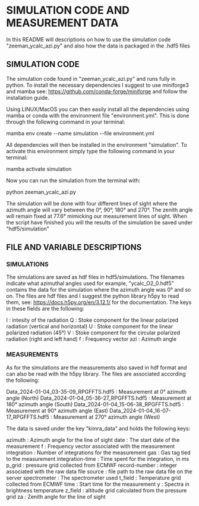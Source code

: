 # SIMULATION CODE AND MEASUREMENT DATA

In this README will descriptions on how to use the simulation code "zeeman_ycalc_azi.py" and also how the data is 
packaged in the .hdf5 files

## SIMULATION CODE

The simulation code found in "zeeman_ycalc_azi.py" and runs fully in python. To install the necessary dependencies 
I suggest to use miniforge3 and mamba see: https://github.com/conda-forge/miniforge and follow the installation guide.

Using LINUX/MacOS you can then easily install all the dependencies using mamba or conda with the environment file 
"environment.yml". This is done through the following command in your terminal:

mamba env create --name simulation --file environment.yml

All dependencies will then be installed in the environment "simulation". To activate this environment simply 
type the following command in your terminal:

mamba activate simulation

Now you can run the simulation from the terminal with:

python zeeman_ycalc_azi.py

The simulation will be done with four different lines of sight where the azimuth angle will vary between the 0°, 90°,
180° and 270°. The zenith angle will remain fixed at 77.6° mimicking our measurement lines of sight. When the script 
have finished you will the results of the simulation be saved under "hdf5/simulation"

## FILE AND VARIABLE DESCRIPTIONS

### SIMULATIONS

The simulations are saved as hdf files in hdf5/simulations. The filenames indicate what azimuthal angles used for example, 
"ycalc_O2_0.hdf5" contains the data for the simulation where the azimuth angle was 0° and so on. The files are hdf files 
and I suggest the python library h5py to read them, see: https://docs.h5py.org/en/3.12.1/ for the documentation. The keys 
in these fields are the following:

I   : intesity of the radiation
Q   : Stoke component for the linear polarized radiation (vertical and horizontal)
U   : Stoke component for the linear polarized radiation (45°)
V   : Stoke component for the circular polarized radiation (right and left hand)
f   : Frequency vector
azi : Azimuth angle

### MEASUREMENTS

As for the simulations are the measurements also saved in hdf format and can also be read with the h5py library. The files
are associated according the following:

Data_2024-01-04_03-35-09_RPGFFTS.hdf5 : Measurement at 0° azimuth angle (North)
Data_2024-01-04_05-36-27_RPGFFTS.hdf5 : Measurement at 180° azimuth angle (South)
Data_2024-01-04_15-06-38_RPGFFTS.hdf5 : Measurement at 90° azimuth angle (East)
Data_2024-01-04_16-07-17_RPGFFTS.hdf5 : Measurement at 270° azimuth angle (West)

The data is saved under the key "kimra_data" and holds the following keys:

azimuth          : Azimuth angle for the line of sight
date             : The start date of the measurement
f                : Frequency vector associated with the measurement
integration      : Number of integrations for the measurement
gas              : Gas tag tied to the measurement
integration-time : Time spent for the integration, in ms
p_grid           : pressure grid collected from ECMWF
record-number    : integer associated with the raw data file
source           : file path to the raw data file on the server
spectrometer     : The spectrometer used
t_field          : Temperature grid collected from ECMWF
time             : Start time for the measurement
y                : Spectra in brightness temperature
z_field          : altitude grid calculated from the pressure grid
za               : Zenith angle for the line of sight
